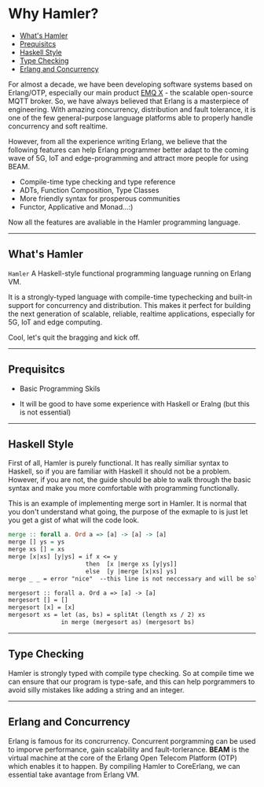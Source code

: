 # Why Hamler?

- [What's Hamler](#whats-hamler)
- [Prequisitcs](#prequisitcs)
- [Haskell Style](#haskell-style)
- [Type Checking](#type-checking)
- [Erlang and Concurrency](#erlang-and-concurrency)

For almost a decade, we have been developing software systems based on Erlang/OTP, especially our main product [EMQ X](https://github.com/emqx/emqx) - the scalable open-source MQTT broker. So, we have always believed that Erlang is a masterpiece of engineering. With amazing concurrency, distribution and fault tolerance, it is one of the few general-purpose language platforms able to properly handle concurrency and soft realtime.

However, from all the experience writing Erlang, we believe that the following features can help Erlang programmer better adapt to the coming wave of 5G, IoT and edge-programming and attract more people for using BEAM.

- Compile-time type checking and type reference
- ADTs, Function Composition, Type Classes
- More friendly syntax for prosperous communities
- Functor, Applicative and Monad...:)

Now all the features are avaliable in the Hamler programming language.

---

## What's Hamler

`Hamler`  A Haskell-style functional programming language running on Erlang VM.

It is a strongly-typed language with compile-time typechecking and built-in support for concurrency and distribution. This makes it perfect for building the next generation of scalable, reliable, realtime applications, especially for 5G, IoT and edge computing.

Cool, let's quit the bragging and kick off.



---

## Prequisitcs

- Basic Programming Skils

- It will be good to have some experience with Haskell or Eralng (but this is not essential)



---

## Haskell Style

First of all, Hamler is purely functional. It has really similiar syntax to Haskell, so if you are familiar with Haskell it should not be a problem. However, if you are not, the guide should be able to walk through the basic syntax and make you more comfortable with programming functionally.

This is an example of implementing merge sort in Hamler. It is normal that you don't understand what going, the purpose of the exmaple to is just let you get a gist of what will the code look.

```haskell
merge :: forall a. Ord a => [a] -> [a] -> [a]
merge [] ys = ys
merge xs [] = xs
merge [x|xs] [y|ys] = if x <= y
                      then  [x |merge xs [y|ys]]
                      else  [y |merge [x|xs] ys]
merge _ _ = error "nice"  --this line is not neccessary and will be solved when new update released.

mergesort :: forall a. Ord a => [a] -> [a]
mergesort [] = []
mergesort [x] = [x]
mergesort xs = let (as, bs) = splitAt (length xs / 2) xs
               in merge (mergesort as) (mergesort bs)
```



---

## Type Checking

Hamler is strongly typed with compile type checking. So at compile time we can ensure that our program is type-safe, and this can help porgrammers to avoid silly mistakes like adding a string and an integer.



---

## Erlang and Concurrency

Erlang is famous for its concrurrency. Concurrent porgramming can be used to imporve performance, gain scalability and fault-torlerance. **BEAM** is the virtual machine at the core of the Erlang Open Telecom Platform (OTP) which enables it to happen. By compiling Hamler to CoreErlang, we can essential take avantage from Erlang VM.
